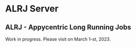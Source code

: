 # ALRJ Server

## ALRJ - Appycentric Long Running Jobs

Work in progress. Please visit on March 1-st, 2023.

